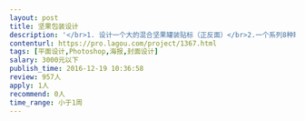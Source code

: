 ```yaml
---                
layout: post       
title: 坚果包装设计           
description: '</br>1. 设计一个大的混合坚果罐装贴标（正反面）</br>2.一个系列8种罐装单品坚果(正反面贴标）和一个礼盒</br>3.要求：简单大气欧美风</br>'     
contenturl: https://pro.lagou.com/project/1367.html      
tags: [平面设计,Photoshop,海报,封面设计]            
salary: 3000元以下          
publish_time: 2016-12-19 10:36:58         
review: 957人                   
apply: 1人                   
recommend: 0人                   
time_range: 小于1周              
---                 
```

